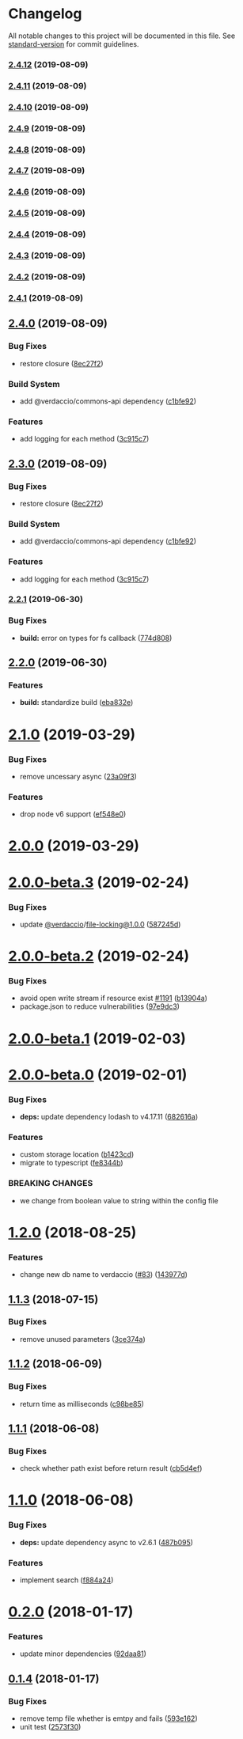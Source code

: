 # Changelog

All notable changes to this project will be documented in this file. See [standard-version](https://github.com/conventional-changelog/standard-version) for commit guidelines.

### [2.4.12](https://github.com/liams98/local-storage/compare/v2.4.11...v2.4.12) (2019-08-09)



### [2.4.11](https://github.com/liams98/local-storage/compare/v2.4.10...v2.4.11) (2019-08-09)



### [2.4.10](https://github.com/liams98/local-storage/compare/v2.4.9...v2.4.10) (2019-08-09)



### [2.4.9](https://github.com/liams98/local-storage/compare/v2.4.8...v2.4.9) (2019-08-09)



### [2.4.8](https://github.com/liams98/local-storage/compare/v2.4.7...v2.4.8) (2019-08-09)



### [2.4.7](https://github.com/liams98/local-storage/compare/v2.4.6...v2.4.7) (2019-08-09)



### [2.4.6](https://github.com/liams98/local-storage/compare/v2.4.5...v2.4.6) (2019-08-09)



### [2.4.5](https://github.com/liams98/local-storage/compare/v2.4.4...v2.4.5) (2019-08-09)



### [2.4.4](https://github.com/liams98/local-storage/compare/v2.4.3...v2.4.4) (2019-08-09)



### [2.4.3](https://github.com/liams98/local-storage/compare/v2.4.2...v2.4.3) (2019-08-09)



### [2.4.2](https://github.com/liams98/local-storage/compare/v2.4.1...v2.4.2) (2019-08-09)



### [2.4.1](https://github.com/liams98/local-storage/compare/v2.4.0...v2.4.1) (2019-08-09)



## [2.4.0](https://github.com/liams98/local-storage/compare/v2.2.1...v2.4.0) (2019-08-09)


### Bug Fixes

* restore closure ([8ec27f2](https://github.com/liams98/local-storage/commit/8ec27f2))


### Build System

* add @verdaccio/commons-api dependency ([c1bfe92](https://github.com/liams98/local-storage/commit/c1bfe92))


### Features

* add logging for each method ([3c915c7](https://github.com/liams98/local-storage/commit/3c915c7))



## [2.3.0](https://github.com/liams98/local-storage/compare/v2.2.1...v2.3.0) (2019-08-09)


### Bug Fixes

* restore closure ([8ec27f2](https://github.com/liams98/local-storage/commit/8ec27f2))


### Build System

* add @verdaccio/commons-api dependency ([c1bfe92](https://github.com/liams98/local-storage/commit/c1bfe92))


### Features

* add logging for each method ([3c915c7](https://github.com/liams98/local-storage/commit/3c915c7))



### [2.2.1](https://github.com/verdaccio/local-storage/compare/v2.2.0...v2.2.1) (2019-06-30)


### Bug Fixes

* **build:** error on types for fs callback ([774d808](https://github.com/verdaccio/local-storage/commit/774d808))



## [2.2.0](https://github.com/verdaccio/local-storage/compare/v2.1.0...v2.2.0) (2019-06-30)


### Features

* **build:** standardize build ([eba832e](https://github.com/verdaccio/local-storage/commit/eba832e))



# [2.1.0](https://github.com/verdaccio/local-storage/compare/v2.0.0...v2.1.0) (2019-03-29)


### Bug Fixes

* remove uncessary async ([23a09f3](https://github.com/verdaccio/local-storage/commit/23a09f3))


### Features

* drop node v6 support ([ef548e0](https://github.com/verdaccio/local-storage/commit/ef548e0))



# [2.0.0](https://github.com/verdaccio/local-storage/compare/v2.0.0-beta.3...v2.0.0) (2019-03-29)



<a name="2.0.0-beta.3"></a>
# [2.0.0-beta.3](https://github.com/verdaccio/local-storage/compare/v2.0.0-beta.2...v2.0.0-beta.3) (2019-02-24)


### Bug Fixes

* update [@verdaccio](https://github.com/verdaccio)/file-locking@1.0.0 ([587245d](https://github.com/verdaccio/local-storage/commit/587245d))



<a name="2.0.0-beta.2"></a>
# [2.0.0-beta.2](https://github.com/verdaccio/local-storage/compare/v2.0.0-beta.1...v2.0.0-beta.2) (2019-02-24)


### Bug Fixes

* avoid open write stream if resource exist [#1191](https://github.com/verdaccio/local-storage/issues/1191) ([b13904a](https://github.com/verdaccio/local-storage/commit/b13904a))
* package.json to reduce vulnerabilities ([97e9dc3](https://github.com/verdaccio/local-storage/commit/97e9dc3))



<a name="2.0.0-beta.1"></a>
# [2.0.0-beta.1](https://github.com/verdaccio/local-storage/compare/v2.0.0-beta.0...v2.0.0-beta.1) (2019-02-03)



<a name="2.0.0-beta.0"></a>
# [2.0.0-beta.0](https://github.com/verdaccio/local-storage/compare/v1.2.0...v2.0.0-beta.0) (2019-02-01)


### Bug Fixes

* **deps:** update dependency lodash to v4.17.11 ([682616a](https://github.com/verdaccio/local-storage/commit/682616a))


### Features

* custom storage location ([b1423cd](https://github.com/verdaccio/local-storage/commit/b1423cd))
* migrate to typescript ([fe8344b](https://github.com/verdaccio/local-storage/commit/fe8344b))


### BREAKING CHANGES

* we change from boolean value to string within the config file



<a name="1.2.0"></a>
# [1.2.0](https://github.com/verdaccio/local-storage/compare/v1.1.3...v1.2.0) (2018-08-25)


### Features

* change new db name to verdaccio ([#83](https://github.com/verdaccio/local-storage/issues/83)) ([143977d](https://github.com/verdaccio/local-storage/commit/143977d))



<a name="1.1.3"></a>
## [1.1.3](https://github.com/verdaccio/local-storage/compare/v1.1.2...v1.1.3) (2018-07-15)


### Bug Fixes

* remove unused parameters ([3ce374a](https://github.com/verdaccio/local-storage/commit/3ce374a))



<a name="1.1.2"></a>
## [1.1.2](https://github.com/verdaccio/local-storage/compare/v1.1.1...v1.1.2) (2018-06-09)


### Bug Fixes

* return time as milliseconds ([c98be85](https://github.com/verdaccio/local-storage/commit/c98be85))



<a name="1.1.1"></a>
## [1.1.1](https://github.com/verdaccio/local-storage/compare/v1.1.0...v1.1.1) (2018-06-08)


### Bug Fixes

* check whether path exist before return result ([cb5d4ef](https://github.com/verdaccio/local-storage/commit/cb5d4ef))



<a name="1.1.0"></a>
# [1.1.0](https://github.com/verdaccio/local-storage/compare/v1.0.3...v1.1.0) (2018-06-08)


### Bug Fixes

* **deps:** update dependency async to v2.6.1 ([487b095](https://github.com/verdaccio/local-storage/commit/487b095))


### Features

* implement search ([f884a24](https://github.com/verdaccio/local-storage/commit/f884a24))



<a name="0.2.0"></a>
# [0.2.0](https://github.com/verdaccio/local-storage/compare/v0.1.4...v0.2.0) (2018-01-17)


### Features

* update minor dependencies ([92daa81](https://github.com/verdaccio/local-storage/commit/92daa81))



<a name="0.1.4"></a>
## [0.1.4](https://github.com/verdaccio/local-storage/compare/v0.1.3...v0.1.4) (2018-01-17)


### Bug Fixes

* remove temp file whether is emtpy and fails ([593e162](https://github.com/verdaccio/local-storage/commit/593e162))
* unit test ([2573f30](https://github.com/verdaccio/local-storage/commit/2573f30))
